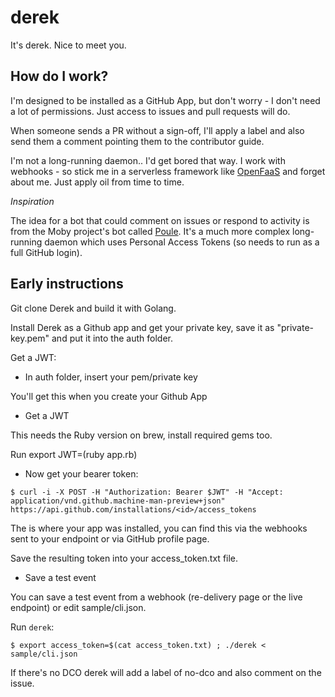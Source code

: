 # derek
It's derek. Nice to meet you.

## How do I work?

I'm designed to be installed as a GitHub App, but don't worry - I don't need a lot of permissions. Just access to issues and pull requests will do.

When someone sends a PR without a sign-off, I'll apply a label and also send them a comment pointing them to the contributor guide.

I'm not a long-running daemon.. I'd get bored that way. I work with webhooks - so stick me in a serverless framework like [OpenFaaS](https://github.com/alexellis/faas) and forget about me. Just apply oil from time to time.

*Inspiration*

The idea for a bot that could comment on issues or respond to activity is from the Moby project's bot called [Poule](https://github.com/icecrime/poule). It's a much more complex long-running daemon which uses Personal Access Tokens (so needs to run as a full GitHub login).

## Early instructions

Git clone Derek and build it with Golang.

Install Derek as a Github app and get your private key, save it as "private-key.pem" and put it into the auth folder.

Get a JWT:

* In auth folder, insert your pem/private key

You'll get this when you create your Github App

* Get a JWT

This needs the Ruby version on brew, install required gems too.

Run export JWT=(ruby app.rb)

* Now get your bearer token:

```
$ curl -i -X POST -H "Authorization: Bearer $JWT" -H "Accept: application/vnd.github.machine-man-preview+json" https://api.github.com/installations/<id>/access_tokens
```

The <id> is where your app was installed, you can find this via the webhooks sent to your endpoint or via GitHub profile page.

Save the resulting token into your access_token.txt file.

* Save a test event

You can save a test event from a webhook (re-delivery page or the live endpoint) or edit sample/cli.json.

Run `derek`:

```
$ export access_token=$(cat access_token.txt) ; ./derek < sample/cli.json 
```

If there's no DCO derek will add a label of no-dco and also comment on the issue.
